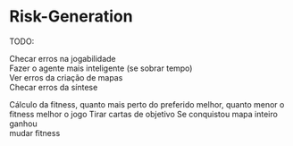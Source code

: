 # Risk-Generation

TODO:

Checar erros na jogabilidade  
Fazer o agente mais inteligente (se sobrar tempo)  
Ver erros da criação de mapas  
Checar erros da síntese

Cálculo da fitness, quanto mais perto do preferido melhor, quanto menor o fitness melhor o jogo
Tirar cartas de objetivo 
Se conquistou mapa inteiro ganhou  
mudar fitness  
